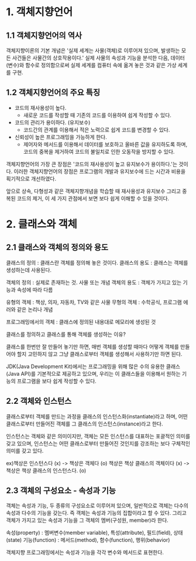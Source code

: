 # 1. 객체지향언어

## 1.1 객체지향언어의 역사
객체지향이론의 기본 개념은 '실제 세계는 사물(객체)로 이루어져 있으며, 발생하는 모든 사건들은 사물간의 상호작용이다.'
실제 사물의 속성과 기능을 분석한 다음, 데이터(변수)와 함수로 정의함으로써 실제 세계를 컴퓨터 속에 옮겨 놓은 것과 같은 가상 세계를 구현.


## 1.2 객체지향언어의 주요 특징

- 코드의 재사용성이 높다.
  - 새로운 코드를 작성할 때 기존의 코드를 이용하여 쉽게 작성할 수 있다.
- 코드의 관리가 용이하다. (유지보수)
  - 코드간의 관계를 이용해서 적은 노력으로 쉽게 코드를 변경할 수 있다.
- 신뢰성이 높은 프로그래밍을 가능하게 한다.
  - 제어자와 메서드를 이용해서 데이터를 보호하고 올바른 값을 유지하도록 하며,<br> 코드의 중복을 제거하여 코드의 불일치로 인한 오동작을 방지할 수 있다.

객체지향언어의 가장 큰 장점은 '코드의 재사용성이 높고 유지보수가 용이하다.'는 것이다.
이러한 객체지향언어의 장점은 프로그램의 개발과 유지보수에 드는 시간과 비용을 획기적으로 개선하였다.

앞으로 상속, 다형성과 같은 객체지향개념을 학습할 때 재사용성과 유지보수 그리고 중복된 코드의 제거, 이 세 가지 관점에서 보면 보다 쉽게 이해할 수 있을 것이다.

# 2. 클래스와 객체

## 2.1 클래스와 객체의 정의와 용도

클래스의 정의 : 클래스란 객체를 정의해 놓은 것이다.
클래스의 용도 : 클래스는 객체를 생성하는데 사용된다.

객체의 정의 : 실제로 존재하는 것. 사물 또는 개념
객체의 용도 : 객체가 가지고 있는 기능과 속성에 따라 다름

유형의 객체 : 책상, 의자, 자동차, TV와 같은 사물
무형의 객체 : 수학공식, 프로그램 에러와 같은 논리나 개념

프로그래밍에서의 객체 : 클래스에 정의된 내용대로 메모리에 생성된 것

클래스를 정의하고 클래스를 통해 객체를 생성하는 이유?

클래스를 한번만 잘 만들어 놓기만 하면, 매번 객체를 생성할 때마다 어떻게 객체를 만들어야 할지 고민하지 않고
그냥 클래스로부터 객체를 생성해서 사용하기만 하면 된다.

JDK(Java Development Kit)에서는 프로그래밍을 위해 많은 수의 유용한 클래스(Java API)를 기본적으로 제공하고 있으며,
우리는 이 클래스들을 이용해서 원하는 기능의 프로그램을 보다 쉽게 작성할 수 있다.

## 2.2 객체와 인스턴스

클래스로부터 객체를 만드는 과정을 클래스의 인스턴스화(instantiate)라고 하며,
어떤 클래스로부터 만들어진 객체를 그 클래스의 인스턴스(instance)라고 한다.

인스턴스는 객체와 같은 의미이지만,
객체는 모든 인스턴스를 대표하는 포괄적인 의미를 갖고 있으며,
인스턴스는 어떤 클래스로부터 만들어진 것인지를 강조하는 보다 구체적인 의미를 갖고 있다.

ex)책상은 인스턴스다 (x) -> 책상은 객체다 (o)
책상은 책상 클래스의 객체이다 (x) -> 책상은 책상 클래스의 인스턴스다. (o)

## 2.3 객체의 구성요소 - 속성과 기능

객체는 속성과 기능, 두 종류의 구성요소로 이루어져 있으며, 일반적으로 객체는 다수의 속성과 다수의 기능을 갖는다.
즉 객체는 속성과 기능의 집합이라고 할 수 있다. 그리고 객체가 가지고 있는 속성과 기능을 그 객체의 멤버(구성원, member)라 한다.

속성(property) : 멤버변수(member variable), 특성(attribute), 필드(field), 상태(state)
기능(function) : 메서드(method), 함수(function), 행위(behavior)

객체지향 프로그래밍에서는 속성과 기능을 각각 변수와 메서드로 표현한다.
